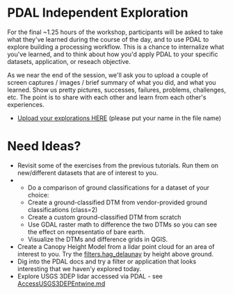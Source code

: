 # PDAL Independent Exploration

For the final ~1.25 hours of the workshop, participants will be asked to take what they've learned during the course of the day, and to use PDAL to explore building a processing workflow. This is a chance to internalize what you've learned, and to think about how you'd apply PDAL to your specific datasets, application, or reseach objective.

As we near the end of the session, we'll ask you to upload a couple of screen captures / images / brief summary of what you did, and what you learned. Show us pretty pictures, successes, failures, problems, challenges, etc. The point is to share with each other and learn from each other's experiences.

- [Upload your explorations HERE](https://drive.google.com/drive/folders/1xxtLaG15HNpA0CR8q81_snCckFDB9ubv?usp=sharing) (please put your name in the file name)

# Need Ideas?

- Revisit some of the exercises from the previous tutorials. Run them on new/different datasets that are of interest to you.
- - Do a comparison of ground classifications for a dataset of your choice:
   - Create a ground-classified DTM from vendor-provided ground classifications (class=2)
   - Create a custom ground-classified DTM from scratch
   - Use GDAL raster math to difference the two DTMs so you can see the effect on representatio of bare earth.
   - Visualize the DTMs and difference grids in QGIS.
- Create a Canopy Height Model from a lidar point cloud for an area of interest to you. Try the [filters.hag_delaunay](https://pdal.io/en/latest/stages/filters.html) by height above ground.
- Dig into the PDAL docs and try a filter or application that looks interesting that we haven'y explored today.
- Explore USGS 3DEP lidar accessed via PDAL - see [AccessUSGS3DEPEntwine.md](https://github.com/mattbeckley/PDALIntro/blob/main/AccessUSGS3DEPEntwine.md)
